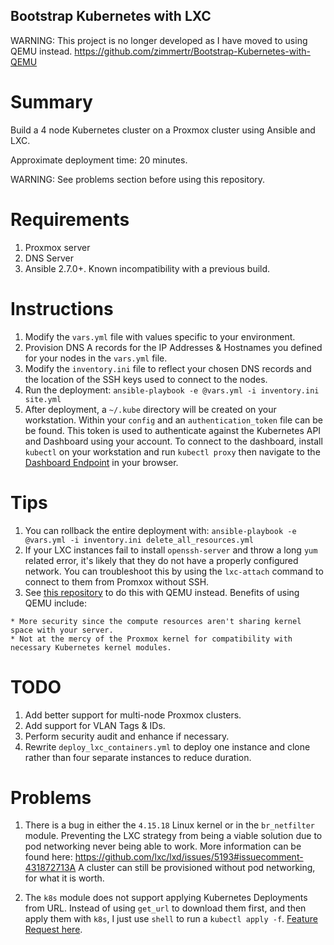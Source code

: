 ## Bootstrap Kubernetes with LXC

WARNING: This project is no longer developed as I have moved to using QEMU instead. https://github.com/zimmertr/Bootstrap-Kubernetes-with-QEMU

# Summary
Build a 4 node Kubernetes cluster on a Proxmox cluster using Ansible and LXC. 

Approximate deployment time: 20 minutes.

WARNING: See problems section before using this repository.

# Requirements
1. Proxmox server
2. DNS Server
3. Ansible 2.7.0+. Known incompatibility with a previous build. 

# Instructions
1. Modify the `vars.yml` file with values specific to your environment.
2. Provision DNS A records for the IP Addresses & Hostnames you defined for your nodes in the `vars.yml` file.
3. Modify the `inventory.ini` file to reflect your chosen DNS records and the location of the SSH keys used to connect to the nodes.
4. Run the deployment: `ansible-playbook -e @vars.yml -i inventory.ini site.yml`
5. After deployment, a `~/.kube` directory will be created on your workstation. Within your `config` and an `authentication_token` file can be be found. This token is used to authenticate against the Kubernetes API and Dashboard using your account. To connect to the dashboard, install `kubectl` on your workstation and run `kubectl proxy` then navigate to the [Dashboard Endpoint](http://localhost:8001/api/v1/namespaces/kube-system/services/https:kubernetes-dashboard:/proxy/) in your browser.


# Tips
1. You can rollback the entire deployment with: `ansible-playbook -e @vars.yml -i inventory.ini delete_all_resources.yml`
2. If your LXC instances fail to install `openssh-server` and throw a long `yum` related error, it's likely that they do not have a properly configured network. You can troubleshoot this by using the `lxc-attach` command to connect to them from Promxox without SSH. 
3. See [this repository](https://github.com/zimmertr/Bootstrap-Kubernetes-with-QEMU) to do this with QEMU instead.  Benefits of using QEMU include:
```
* More security since the compute resources aren't sharing kernel space with your server.
* Not at the mercy of the Proxmox kernel for compatibility with necessary Kubernetes kernel modules.
```

# TODO
1. Add better support for multi-node Proxmox clusters.
2. Add support for VLAN Tags & IDs.
3. Perform security audit and enhance if necessary.
4. Rewrite `deploy_lxc_containers.yml` to deploy one instance and clone rather than four separate instances to reduce duration.

# Problems

1) There is a bug in either the `4.15.18` Linux kernel or in the `br_netfilter` module. Preventing the LXC strategy from being a viable solution due to pod networking never being able to work. More information can be found here: https://github.com/lxc/lxd/issues/5193#issuecomment-431872713A A cluster can still be provisioned without pod networking, for what it is worth. 
2. The `k8s` module does not support applying Kubernetes Deployments from URL. Instead of using `get_url` to download them first, and then apply them with `k8s`, I just use `shell` to run a `kubectl apply -f`. [Feature Request here](https://github.com/ansible/ansible/issues/48402).
